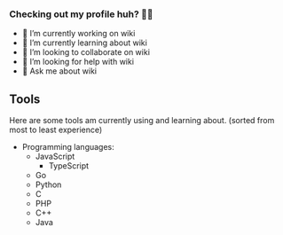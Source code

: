 ### Checking out my profile huh? 💅🏽

- 🔭 I’m currently working on wiki
- 🌱 I’m currently learning about wiki
- 👯 I’m looking to collaborate on wiki
- 🤔 I’m looking for help with wiki
- 💬 Ask me about wiki

## Tools
Here are some tools am currently using and learning about. (sorted from most to least experience)
- Programming languages:
  - JavaScript
    - TypeScript
  - Go
  - Python
  - C
  - PHP
  - C++
  - Java
